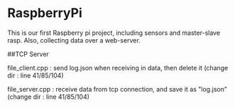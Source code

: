 # RaspberryPi
This is our first Raspberry pi project, including sensors and master-slave rasp. Also, collecting data over a web-server.

##TCP Server

file_client.cpp : send log.json when receiving in data, then delete it (change dir : line 41/85/104)

file_server.cpp : receive data from tcp connection, and save it as "log.json" (change dir : line 41/85/104)


